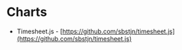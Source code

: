 # Charts

- Timesheet.js - [https://github.com/sbstjn/timesheet.js](https://github.com/sbstjn/timesheet.js)
